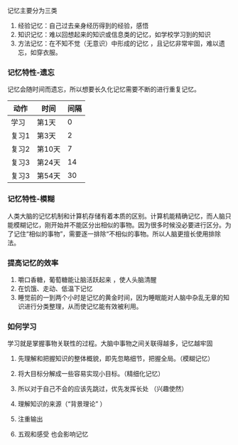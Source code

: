 

记忆主要分为三类

1. 经验记忆：自己过去亲身经历得到的经验，感悟
2. 知识记忆：难以回想起来的知识或信息类的记忆，如学校学习到的知识
3. 方法记忆：在不知不觉（无意识）中形成的记忆 ，且记忆非常牢固，难以遗忘，如穿衣服。

### 记忆特性-遗忘

记忆会随时间而遗忘，所以想要长久化记忆需要不断的进行重复记忆。

| 动作  | 时间   | 间隔 |
| ----- | ------ | ---- |
| 学习  | 第1天  | 0    |
| 复习1 | 第3天  | 2    |
| 复习2 | 第10天 | 7    |
| 复习3 | 第24天 | 14   |
| 复习3 | 第54天 | 30   |

### 记忆特性-模糊

人类大脑的记忆机制和计算机存储有着本质的区别。计算机能精确记忆，而人脑只能模糊记忆，刚开始并不能区分出相似的事物。因为很多时候没必要进行区分。为了记住“相似的事物”，需要逐一排除“不相似的事物。所以人脑更擅长使用排除法。

### 提高记忆的效率

1. 嚼口香糖，葡萄糖能让脑活跃起来 ，使人头脑清醒 
2. 在饥饿、走动、低温下记忆
3. 睡觉前的一到两个小时是记忆的黄金时间，因为睡眠能对人脑中杂乱无章的知识进行分类整理，从而使记忆能有效被利用。

### 如何学习

学习就是掌握事物关联性的过程。大脑中事物之间关联得越多，记忆越牢固

1. 先理解和把握知识的整体概貌，即先忽略细节，把握全局。（模糊记忆）

2. 将大目标分解成一些容易实现小目标。（精细化记忆）

3. 所以对于自己不会的应该先跳过，优先发挥长处 （兴趣使然）

4. 理解知识的来源（“背景理论” ）

5. 注重输出

6. 五观和感受 也会影响记忆

   

    